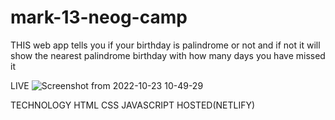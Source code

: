 # mark-13-neog-camp
THIS web app tells you if your birthday is palindrome or not and if not it will show the nearest palindrome birthday with how many days
you have missed it

LIVE
![Screenshot from 2022-10-23 10-49-29](https://user-images.githubusercontent.com/84988287/197375295-c894c98a-121e-40e0-9e58-8c61b5a29769.png)



TECHNOLOGY
HTML
CSS
JAVASCRIPT
HOSTED(NETLIFY)
